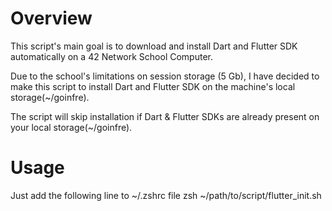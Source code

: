 # Overview
This script's main goal is to download and install Dart and Flutter SDK automatically on a 42 Network School Computer.

Due to the school's limitations on session storage (5 Gb), I have decided to make this script to install Dart and Flutter SDK on the machine's local storage(~/goinfre).

The script will skip installation if Dart & Flutter SDKs are already present on your local storage(~/goinfre).

# Usage
Just add the following line to ~/.zshrc file
zsh ~/path/to/script/flutter_init.sh